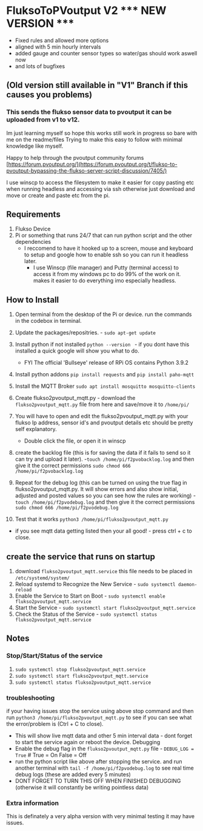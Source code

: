 # FluksoToPVoutput V2 *** NEW VERSION *** 
  - Fixed rules and allowed more options
  - aligned with 5 min hourly intervals
  - added gauge and counter sensor types so water/gas should work aswell now
  - and lots of bugfixes
## (Old version still available in "V1" Branch if this causes you problems)
### This sends the flukso sensor data to pvoutput it can be uploaded from v1 to v12.

Im just learning myself so hope this works still work in progress so bare with me on the readme/files Trying to make this easy to follow with minimal knowledge like myself.

Happy to help through the pvoutput community forums [https://forum.pvoutput.org/](https://forum.pvoutput.org/t/flukso-to-pvoutput-bypassing-the-flukso-server-script-discussion/7405/)

I use winscp to access the filesystem to make it easier for copy pasting etc when running headless and accessing via ssh otherwise just download and move or create and paste etc from the pi.

## Requirements
1. Flukso Device
2. Pi or something that runs 24/7 that can run python script and the other dependencies
   - I reccomend to have it hooked up to a screen, mouse and keyboard to setup and google how to enable ssh so you can run it headless later.
     - I use Winscp (file manager) and Putty (terminal access) to access it from my windows pc to do 99% of the work on it. makes it easier to do everything imo especially headless.

## How to Install
1. Open terminal from the desktop of the Pi or device. run the commands in the codebox in terminal.
2. Update the packages/repositries. - `sudo apt-get update`
3. Install python if not installed `python --version ` - if you dont have this installed a quick google will show you what to do.
   - FYI The official 'Bullseye' release of RPi OS contains Python 3.9.2
4. Install python addons `pip install requests` and `pip install paho-mqtt`
5. Install the MQTT Broker `sudo apt install mosquitto mosquitto-clients`

6. Create flukso2pvoutput_mqtt.py - download the `flukso2pvoutput_mqtt.py` file from here and save/move it to `/home/pi/`

7. You will have to open and edit the flukso2pvoutput_mqtt.py with your flukso Ip address, sensor id's and pvoutput details etc should be pretty self explanatory.
   - Double click the file, or open it in winscp 
8. create the backlog file (this is for saving the data if it fails to send so it can try and upload it later).
   -`touch /home/pi/f2pvobacklog.log` and then give it the correct permissions `sudo chmod 666 /home/pi/f2pvobacklog.log`
9. Repeat for the debug log (this can be turned on using the true flag in flukso2pvoutput_mqtt.py. It will show errors and also show initial, adjusted and posted values so you can see how the rules are working)
   -`touch /home/pi/f2pvodebug.log` and then give it the correct permissions `sudo chmod 666 /home/pi/f2pvodebug.log`
11. Test that it works `python3 /home/pi/flukso2pvoutput_mqtt.py`
   - if you see mqtt data getting listed then your all good! - press ctrl + c to close.


## create the service that runs on startup
1. download `flukso2pvoutput_mqtt.service` this file needs to be placed in `/etc/systemd/system/`
2. Reload systemd to Recognize the New Service - `sudo systemctl daemon-reload  `
3. Enable the Service to Start on Boot - `sudo systemctl enable flukso2pvoutput_mqtt.service`
4. Start the Service - `sudo systemctl start flukso2pvoutput_mqtt.service`
5. Check the Status of the Service - `sudo systemctl status flukso2pvoutput_mqtt.service`

## Notes
### Stop/Start/Status of the service
1. `sudo systemctl stop flukso2pvoutput_mqtt.service`
2. `sudo systemctl start flukso2pvoutput_mqtt.service`
3. `sudo systemctl status flukso2pvoutput_mqtt.service`

### troubleshooting 
if your having issues stop the service using above stop command  and then run `python3 /home/pi/flukso2pvoutput_mqtt.py`  to see if you can see what the error/problem is (Ctrl + C to close). 
  - This will show live mqtt data and other 5 min interval data - dont forget to start the service again or reboot the device. 
Debugging
  - Enable the debug flag in the `flukso2pvoutput_mqtt.py` file - `DEBUG_LOG = True`  # True = On False = Off
  - run the python script like above after stopping the service. and run another terminal with `tail -f /home/pi/f2pvodebug.log` to see real time debug logs (these are added every 5 minutes)
  - DONT FORGET TO TURN THIS OFF WHEN FINISHED DEBUGGING (otherwise it will constantly be writing pointless data)

### Extra information
This is definately a very alpha version with very minimal testing it may have issues. 

